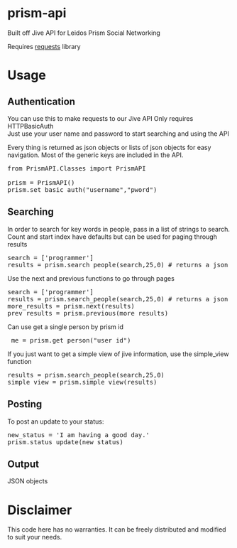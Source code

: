 prism-api
=========

Built off Jive API for Leidos Prism Social Networking

Requires [requests](http://docs.python-requests.org/en/latest/) library 

Usage
=====

Authentication
--------------

You can use this to make requests to our Jive API 
Only requires HTTPBasicAuth  
Just use your user name and password to start searching and using the API

Every thing is returned as json objects or lists of json objects for easy navigation. 
Most of the generic keys are included in the API.

<pre>
from PrismAPI.Classes import PrismAPI

prism = PrismAPI()
prism.set_basic_auth("username","pword")
</pre>

Searching
---------
In order to search for key words in people, pass in a list of strings to search.
Count and start index have defaults but can be used for paging through results

<pre>
search = ['programmer']
results = prism.search_people(search,25,0) # returns a json object
</pre>

Use the next and previous functions to go through pages
<pre>
search = ['programmer']
results = prism.search_people(search,25,0) # returns a json object
more_results = prism.next(results)
prev_results = prism.previous(more_results)
</pre>

Can use get a single person by prism id

<pre>
 me = prism.get_person("user_id")
</pre>

If you just want to get a simple view of jive information, use the simple_view function

<pre>
results = prism.search_people(search,25,0)
simple_view = prism.simple_view(results)
</pre>

Posting
---------
To post an update to your status:

<pre>
new_status = 'I am having a good day.'
prism.status_update(new_status)
</pre>

Output
------

JSON objects

Disclaimer
==========

This code here has no warranties. It can be freely distributed and modified to suit your needs. 

